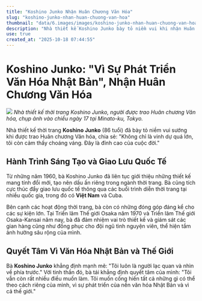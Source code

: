 ```yaml
---
title: "Koshino Junko Nhận Huân Chương Văn Hóa"
slug: "koshino-junko-nhan-huan-chuong-van-hoa"
thumbnail: "data/6.images/images/koshino-junko-nhan-huan-chuong-van-hoa.webp"
description: "Nhà thiết kế Koshino Junko bày tỏ niềm vui khi nhận Huân chương Văn hóa và cam kết tiếp tục đóng góp cho văn hóa Nhật Bản và thế giới."
use: true
created_at: "2025-10-18 07:44:55"
---
```


# Koshino Junko: "Vì Sự Phát Triển Văn Hóa Nhật Bản", Nhận Huân Chương Văn Hóa

![](/images/20251018-00000006-jij-000-12-view.webp)
*Nhà thiết kế thời trang Koshino Junko, người được trao Huân chương Văn hóa, chụp ảnh vào chiều ngày 17 tại Minato-ku, Tokyo.*

Nhà thiết kế thời trang **Koshino Junko** (86 tuổi) đã bày tỏ niềm vui sướng khi được trao Huân chương Văn hóa, chia sẻ: "Không chỉ là vinh dự quá lớn, tôi còn cảm thấy choáng váng. Đây là đỉnh cao của cuộc đời."

## Hành Trình Sáng Tạo và Giao Lưu Quốc Tế

Từ những năm 1960, bà Koshino Junko đã liên tục giới thiệu những thiết kế mang tính đổi mới, tạo nên dấu ấn riêng trong ngành thời trang. Bà cũng tích cực thúc đẩy giao lưu quốc tế thông qua các buổi trình diễn thời trang tại nhiều quốc gia, trong đó có **Việt Nam** và Cuba.

Bên cạnh các hoạt động thời trang, bà còn có những đóng góp đáng kể cho các sự kiện lớn. Tại Triển lãm Thế giới Osaka năm 1970 và Triển lãm Thế giới Osaka-Kansai năm nay, bà đã đảm nhiệm vai trò thiết kế và giám sát các gian hàng cũng như đồng phục cho đội ngũ tình nguyện viên, thể hiện tầm ảnh hưởng sâu rộng của mình.

## Quyết Tâm Vì Văn Hóa Nhật Bản và Thế Giới

Bà **Koshino Junko** khẳng định mạnh mẽ: "Tôi luôn là người lạc quan và nhìn về phía trước." Với tinh thần đó, bà tái khẳng định quyết tâm của mình: "Tôi vẫn còn rất nhiều điều muốn làm. Tôi muốn cống hiến tất cả những gì có thể theo cách riêng của mình, vì sự phát triển của nền văn hóa Nhật Bản và vì cả thế giới."